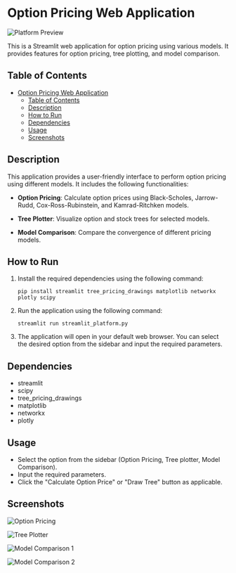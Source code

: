 # Option Pricing Web Application

![Platform Preview](image/platform_option_pricing.png)

This is a Streamlit web application for option pricing using various models. It provides features for option pricing, tree plotting, and model comparison.

## Table of Contents

- [Option Pricing Web Application](#option-pricing-web-application)
  - [Table of Contents](#table-of-contents)
  - [Description](#description)
  - [How to Run](#how-to-run)
  - [Dependencies](#dependencies)
  - [Usage](#usage)
  - [Screenshots](#screenshots)

## Description

This application provides a user-friendly interface to perform option pricing using different models. It includes the following functionalities:

- **Option Pricing**: Calculate option prices using Black-Scholes, Jarrow-Rudd, Cox-Ross-Rubinstein, and Kamrad-Ritchken models.

- **Tree Plotter**: Visualize option and stock trees for selected models.

- **Model Comparison**: Compare the convergence of different pricing models.

## How to Run

1. Install the required dependencies using the following command:

   ```
   pip install streamlit tree_pricing_drawings matplotlib networkx plotly scipy
   ```

2. Run the application using the following command:

   ```
   streamlit run streamlit_platform.py
   ```

3. The application will open in your default web browser. You can select the desired option from the sidebar and input the required parameters.

## Dependencies

- streamlit
- scipy
- tree_pricing_drawings
- matplotlib
- networkx
- plotly

## Usage

- Select the option from the sidebar (Option Pricing, Tree plotter, Model Comparison).
- Input the required parameters.
- Click the "Calculate Option Price" or "Draw Tree" button as applicable.

## Screenshots

![Option Pricing](image/platform_option_pricing.png)

![Tree Plotter](image/platform_tree.png)

![Model Comparison 1](image/platform_convergance1.png)

![Model Comparison 2](image/platform_convergance2.png)
